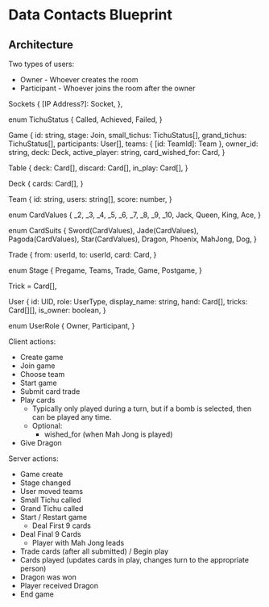 # Data Contacts Blueprint

## Architecture


Two types of users:
- Owner - Whoever creates the room
- Participant - Whoever joins the room after the owner


Sockets {
  [IP Address?]: Socket,
},

enum TichuStatus {
  Called,
  Achieved,
  Failed,
}

Game {
  id: string,
  stage: Join,
  small_tichus: TichuStatus[],
  grand_tichus: TichuStatus[],
  participants: User[],
  teams: {
    [id: TeamId]: Team
  },
  owner_id: string,
  deck: Deck,
  active_player: string,
  card_wished_for: Card,
}

Table {
  deck: Card[],
  discard: Card[], 
  in_play: Card[],
}

Deck {
  cards: Card[],
}

Team {
  id: string,
  users: string[],
  score: number,
}

enum CardValues {
    _2,
    _3,
    _4,
    _5,
    _6,
    _7,
    _8,
    _9,
    _10,
    Jack,
    Queen,
    King,
    Ace,
}

enum CardSuits {
    Sword(CardValues),
    Jade(CardValues),
    Pagoda(CardValues),
    Star(CardValues),
    Dragon,
    Phoenix,
    MahJong,
    Dog,
}

Trade { 
  from: userId,
  to: userId,
  card: Card,
}


enum Stage {
  Pregame,
  Teams,
  Trade,
  Game,
  Postgame,
}


Trick = Card[],

User {
  id: UID,
  role: UserType,
  display_name: string,
  hand: Card[],
  tricks: Card[][],
  is_owner: boolean,
}

enum UserRole {
  Owner,
  Participant,
}


Client actions: 
 -   Create game
 -   Join game
 -   Choose team
 -   Start game
 -   Submit card trade
 -   Play cards 
     -   Typically only played during a turn, but if a bomb is selected, then can be played any time.
     -   Optional: 
         -   wished_for (when Mah Jong is played)
- Give Dragon

Server actions:
- Game create
- Stage changed
- User moved teams
- Small Tichu called
- Grand Tichu called
- Start / Restart game 
  - Deal First 9 cards
- Deal Final 9 Cards
  - Player with Mah Jong leads
- Trade cards (after all submitted) / Begin play
- Cards played (updates cards in play, changes turn to the appropriate person)
- Dragon was won
- Player received Dragon
- End game